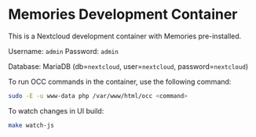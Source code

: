 # Memories Development Container

This is a Nextcloud development container with Memories pre-installed.

Username: `admin`
Password: `admin`

Database: MariaDB (db=`nextcloud`, user=`nextcloud`, password=`nextcloud`)

To run OCC commands in the container, use the following command:

```bash
sudo -E -u www-data php /var/www/html/occ <command>
```

To watch changes in UI build:
    
```bash
make watch-js
```